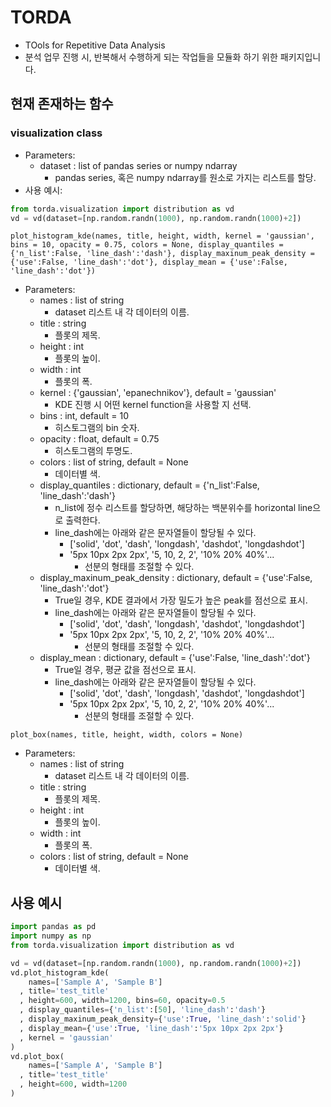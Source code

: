 # TORDA
- TOols for Repetitive Data Analysis
- 분석 업무 진행 시, 반복해서 수행하게 되는 작업들을 모듈화 하기 위한 패키지입니다.

## 현재 존재하는 함수
### visualization class
- Parameters:
    - dataset : list of pandas series or numpy ndarray
        - pandas series, 혹은 numpy ndarray를 원소로 가지는 리스트를 할당.
- 사용 예시:
```python
from torda.visualization import distribution as vd
vd = vd(dataset=[np.random.randn(1000), np.random.randn(1000)+2])
```

`plot_histogram_kde(names, title, height, width, kernel = 'gaussian', bins = 10, opacity = 0.75, colors = None, display_quantiles = {'n_list':False, 'line_dash':'dash'}, display_maxinum_peak_density = {'use':False, 'line_dash':'dot'}, display_mean = {'use':False, 'line_dash':'dot'})`
- Parameters:
    - names : list of string
        - dataset 리스트 내 각 데이터의 이름.
    - title : string
        - 플롯의 제목.
    - height : int
        - 플롯의 높이.
    - width : int
        - 플롯의 폭.
    - kernel : {'gaussian', 'epanechnikov'}, default = 'gaussian'
        - KDE 진행 시 어떤 kernel function을 사용할 지 선택.
    - bins : int, default = 10
        - 히스토그램의 bin 숫자.
    - opacity : float, default = 0.75
        - 히스토그램의 투명도.
    - colors : list of string, default = None
        - 데이터별 색.
    - display_quantiles : dictionary, default = {'n_list':False, 'line_dash':'dash'}
        - n_list에 정수 리스트를 할당하면, 해당하는 백분위수를 horizontal line으로 출력한다.
        - line_dash에는 아래와 같은 문자열들이 할당될 수 있다.
            - ['solid', 'dot', 'dash', 'longdash', 'dashdot', 'longdashdot']
            - '5px 10px 2px 2px', '5, 10, 2, 2', '10% 20% 40%'...
                - 선분의 형태를 조절할 수 있다.
    - display_maxinum_peak_density : dictionary, default = {'use':False, 'line_dash':'dot'}
        - True일 경우, KDE 결과에서 가장 밀도가 높은 peak를 점선으로 표시.
        - line_dash에는 아래와 같은 문자열들이 할당될 수 있다.
            - ['solid', 'dot', 'dash', 'longdash', 'dashdot', 'longdashdot']
            - '5px 10px 2px 2px', '5, 10, 2, 2', '10% 20% 40%'...
                - 선분의 형태를 조절할 수 있다.
    - display_mean : dictionary, default = {'use':False, 'line_dash':'dot'}
        - True일 경우, 평균 값을 점선으로 표시.
        - line_dash에는 아래와 같은 문자열들이 할당될 수 있다.
            - ['solid', 'dot', 'dash', 'longdash', 'dashdot', 'longdashdot']
            - '5px 10px 2px 2px', '5, 10, 2, 2', '10% 20% 40%'...
                - 선분의 형태를 조절할 수 있다.

`plot_box(names, title, height, width, colors = None)`
- Parameters:
    - names : list of string
        - dataset 리스트 내 각 데이터의 이름.
    - title : string
        - 플롯의 제목.
    - height : int
        - 플롯의 높이.
    - width : int
        - 플롯의 폭.
    - colors : list of string, default = None
        - 데이터별 색.

## 사용 예시
```Python
import pandas as pd
import numpy as np
from torda.visualization import distribution as vd

vd = vd(dataset=[np.random.randn(1000), np.random.randn(1000)+2])
vd.plot_histogram_kde(
    names=['Sample A', 'Sample B']
  , title='test_title'
  , height=600, width=1200, bins=60, opacity=0.5
  , display_quantiles={'n_list':[50], 'line_dash':'dash'}
  , display_maxinum_peak_density={'use':True, 'line_dash':'solid'}
  , display_mean={'use':True, 'line_dash':'5px 10px 2px 2px'}
  , kernel = 'gaussian'
)
vd.plot_box(
    names=['Sample A', 'Sample B']
  , title='test_title'
  , height=600, width=1200
)
```